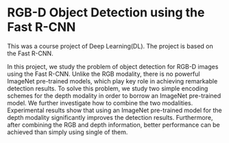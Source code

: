 # RGB-D Object Detection using the Fast R-CNN
This was a course project of Deep Learning(DL). The project is based on the Fast R-CNN.

In this project, we study the problem of object detection for RGB-D images using the Fast R-CNN. Unlike the RGB modality, there is no powerful ImageNet pre-trained models, which play key role in achieving remarkable detection results. To solve this problem, we study two simple encoding schemes for the depth modality in order to borrow an ImageNet pre-trained model. We further investigate how to combine the two modalities. Experimental results show that using an ImageNet pre-trained model for the depth modality significantly improves the detection results. Furthermore, after combining the RGB and depth information, better performance can be achieved than simply using single of them.
